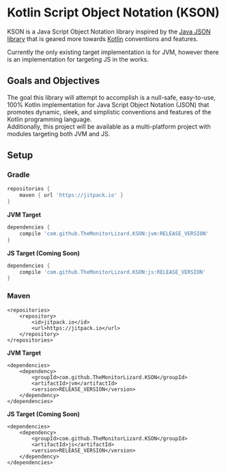 # Kotlin Script Object Notation (KSON)

KSON is a Java Script Object Notation library inspired by the
[Java JSON library](https://github.com/stleary/JSON-java)
that is geared more towards [Kotlin](https://kotlinlang.org/)
conventions and features.

Currently the only existing target implementation is for JVM, 
however there is an implementation for targeting JS in the works.

## Goals and Objectives

The goal this library will attempt to accomplish is a null-safe,
easy-to-use, 100% Kotlin implementation for Java Script Object 
Notation (JSON) that promotes dynamic, sleek, and simplistic
conventions and features of the Kotlin programming language.<br>
Additionally, this project will be available as a multi-platform
project with modules targeting both JVM and JS.

## Setup

### Gradle
```gradle
repositories {
    maven { url 'https://jitpack.io' }
}
```

**JVM Target**
```gradle
dependencies {
    compile 'com.github.TheMonitorLizard.KSON:jvm:RELEASE_VERSION'
}
```

**JS Target (Coming Soon)**
```gradle
dependencies {
    compile 'com.github.TheMonitorLizard.KSON:js:RELEASE_VERSION'
}
```

### Maven
```mxml
<repositories>
    <repository>
        <id>jitpack.io</id>
        <url>https://jitpack.io</url>
    </repository>
</repositories>
```

**JVM Target**
```mxml
<dependencies>
    <dependency>
        <groupId>com.github.TheMonitorLizard.KSON</groupId>
        <artifactId>jvm</artifactId>
        <version>RELEASE_VERSION</version>
    </dependency>
</dependencies>
```

**JS Target (Coming Soon)**
```mxml
<dependencies>
    <dependency>
        <groupId>com.github.TheMonitorLizard.KSON</groupId>
        <artifactId>js</artifactId>
        <version>RELEASE_VERSION</version>
    </dependency>
</dependencies>
```